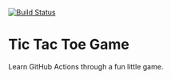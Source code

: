 [![Build Status](https://dev.azure.com/vernonbrementandoc/Space%20Game%20-%20web%20-%20Workflow/_apis/build/status/mslearn-tailspin-spacegame-web?branchName=main)](https://dev.azure.com/vernonbrementandoc/Space%20Game%20-%20web%20-%20Workflow/_build/latest?definitionId=1&branchName=main)

# Tic Tac Toe Game

Learn GitHub Actions through a fun little game.
